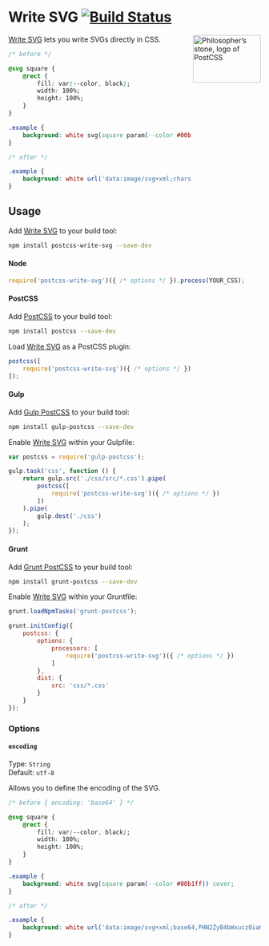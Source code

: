 # Write SVG [![Build Status][ci-img]][ci]

<img align="right" width="135" height="95" src="http://postcss.github.io/postcss/logo-leftp.png" title="Philosopher’s stone, logo of PostCSS">

[Write SVG] lets you write SVGs directly in CSS.

```css
/* before */

@svg square {
	@rect {
		fill: var(--color, black);
		width: 100%;
		height: 100%;
	}
}

.example {
	background: white svg(square param(--color #00b1ff)) cover;
}

/* after */

.example {
	background: white url('data:image/svg+xml;charset=utf-8,%3Csvg xmlns=%22http://www.w3.org/2000/svg%22%3E%3Crect fill=%22%2300b1ff%22 width=%22100%25%22 height=%22100%25%22/%3E%3C/svg%3E') cover;
}
```

## Usage

Add [Write SVG] to your build tool:

```bash
npm install postcss-write-svg --save-dev
```

#### Node

```js
require('postcss-write-svg')({ /* options */ }).process(YOUR_CSS);
```

#### PostCSS

Add [PostCSS] to your build tool:

```bash
npm install postcss --save-dev
```

Load [Write SVG] as a PostCSS plugin:

```js
postcss([
	require('postcss-write-svg')({ /* options */ })
]);
```

#### Gulp

Add [Gulp PostCSS] to your build tool:

```bash
npm install gulp-postcss --save-dev
```

Enable [Write SVG] within your Gulpfile:

```js
var postcss = require('gulp-postcss');

gulp.task('css', function () {
	return gulp.src('./css/src/*.css').pipe(
		postcss([
			require('postcss-write-svg')({ /* options */ })
		])
	).pipe(
		gulp.dest('./css')
	);
});
```

#### Grunt

Add [Grunt PostCSS] to your build tool:

```bash
npm install grunt-postcss --save-dev
```

Enable [Write SVG] within your Gruntfile:

```js
grunt.loadNpmTasks('grunt-postcss');

grunt.initConfig({
	postcss: {
		options: {
			processors: [
				require('postcss-write-svg')({ /* options */ })
			]
		},
		dist: {
			src: 'css/*.css'
		}
	}
});
```

### Options

#### `encoding`

Type: `String`  
Default: `utf-8`

Allows you to define the encoding of the SVG.
```css
/* before { encoding: 'base64' } */

@svg square {
	@rect {
		fill: var(--color, black);
		width: 100%;
		height: 100%;
	}
}

.example {
	background: white svg(square param(--color #00b1ff)) cover;
}

/* after */

.example {
	background: white url('data:image/svg+xml;base64,PHN2ZyB4bWxucz0iaHR0cDovL3d3dy53My5vcmcvMjAwMC9zdmciPjxyZWN0IGZpbGw9IiMwMGIxZmYiIHdpZHRoPSIxMDAlIiBoZWlnaHQ9IjEwMCUiLz48L3N2Zz4=') cover;
}
```

[ci]: https://travis-ci.org/jonathantneal/postcss-write-svg
[ci-img]: https://travis-ci.org/jonathantneal/postcss-write-svg.svg
[Gulp PostCSS]: https://github.com/postcss/gulp-postcss
[Grunt PostCSS]: https://github.com/nDmitry/grunt-postcss
[PostCSS]: https://github.com/postcss/postcss
[Write SVG]: https://github.com/jonathantneal/postcss-write-svg

